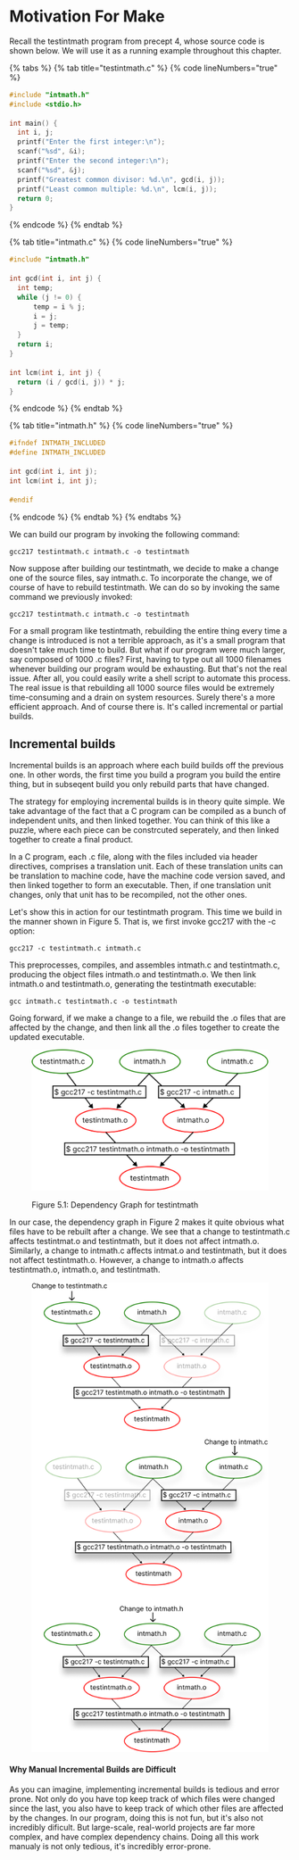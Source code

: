 # Motivation For Make

Recall the testintmath program from precept 4, whose source code is shown below. We will use it as a running example throughout this chapter.&#x20;

{% tabs %}
{% tab title="testintmath.c" %}
{% code lineNumbers="true" %}
```c
#include "intmath.h"
#include <stdio.h>

int main() {
  int i, j;
  printf("Enter the first integer:\n");
  scanf("%sd", &i);
  printf("Enter the second integer:\n");
  scanf("%sd", &j);
  printf("Greatest common divisor: %d.\n", gcd(i, j));
  printf("Least common multiple: %d.\n", lcm(i, j));
  return 0;
}
```
{% endcode %}
{% endtab %}

{% tab title="intmath.c" %}
{% code lineNumbers="true" %}
```c
#include "intmath.h"

int gcd(int i, int j) {   
  int temp;    
  while (j != 0) {
      temp = i % j;     
      i = j;     
      j = temp;   
  }  
  return i; 
}

int lcm(int i, int j) {   
  return (i / gcd(i, j)) * j; 
}
```
{% endcode %}
{% endtab %}

{% tab title="intmath.h" %}
{% code lineNumbers="true" %}
```c
#ifndef INTMATH_INCLUDED 
#define INTMATH_INCLUDED 

int gcd(int i, int j); 
int lcm(int i, int j); 

#endif
```
{% endcode %}
{% endtab %}
{% endtabs %}

We can build our program by invoking the following command:

```
gcc217 testintmath.c intmath.c -o testintmath
```

Now suppose after building our testintmath, we decide to make a change one of the source files, say intmath.c. To incorporate the change, we of course of have to rebuild testintmath. We can do so by invoking the same command we previously invoked:

```
gcc217 testintmath.c intmath.c -o testintmath
```

For a small program like testintmath, rebuilding the entire thing every time a change is introduced is not a terrible approach, as it's a small program that doesn't take much time to build. But what if our program were much larger, say composed of 1000 .c files? First, having to type out all 1000 filenames whenever building our program would be exhausting. But that's not the real issue. After all, you could easily write a shell script to automate this process. The real issue is that rebuilding all 1000 source files would be extremely time-consuming and a drain on system resources. Surely there's a more efficient approach. And of course there is. It's called incremental or partial builds.&#x20;

## Incremental builds

Incremental builds is an approach where each build builds off the previous one. In other words, the first time you build a program you build the entire thing, but in subseqent build you only rebuild parts that have changed.

The strategy for employing incremental builds is in theory quite simple. We take advantage of the fact that a C program can be compiled as a bunch of independent units, and then linked together. You can think of this like a puzzle, where each piece can be constrcuted seperately, and then linked together to create a final product.&#x20;

In a C program, each .c file, along with the files included via header directives, comprises a translation unit. Each of these translation units can be translation to machine code, have the machine code version saved, and then linked together to form an executable. Then, if one translation unit changes, only that unit has to be recompiled, not the other ones.&#x20;

Let's show this in action for our testintmath program. This time we build in the manner shown in Figure 5. That is, we first invoke gcc217 with the -c option:

```
gcc217 -c testintmath.c intmath.c 
```

This preprocesses, compiles, and assembles intmath.c and testintmath.c, producing the object files intmath.o and testintmath.o. We then link intmath.o and testintmath.o, generating the testintmath executable:&#x20;

```
gcc intmath.c testintmath.c -o testintmath
```

Going forward, if we make a change to a file, we rebuild the .o files that are affected by the change, and then link all the .o files together to create the updated executable.&#x20;

<figure><img src="../.gitbook/assets/Group 28 (1).png" alt=""><figcaption><p>Figure 5.1: Dependency Graph for testintmath</p></figcaption></figure>

In our case, the dependency graph in Figure 2 makes it quite obvious what files have to be rebuilt after a change. We see that a change to testintmath.c affects testintmat.o and testintmath, but it does not affect intmath.o. Similarly, a change to intmath.c affects intmat.o and testintmath, but it does not affect testintmath.o. However, a change to intmath.o affects testintmath.o, intmath.o, and testintmath.&#x20;

<figure><img src="../.gitbook/assets/Group 64 (2).png" alt="" width="563"><figcaption></figcaption></figure>

#### Why Manual Incremental Builds are Difficult

As you can imagine, implementing incremental builds is tedious and error prone. Not only do you have top keep track of which files were changed since the last, you also have to keep track of which other files are affected by the changes. In our program, doing this is not fun, but it's also not incredibly dificult. But large-scale, real-world projects are far more complex, and have complex dependency chains. Doing all this work manualy is not only tedious, it's incredibly error-prone.&#x20;
